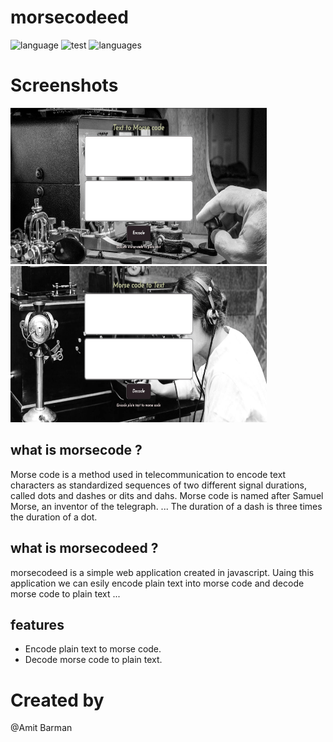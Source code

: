 # morsecodeed

![language](https://img.shields.io/badge/language-javascript-yellow) ![test](https://img.shields.io/badge/Test-passed-red) ![languages](https://img.shields.io/badge/languages-3-blue)


# Screenshots

<p float="left">
	<img src="screenshot\Screenshot.png" height="250" width="410" />
	<img src="screenshot\Screenshot2.png" height="250" width="410" />
</p>

## what is morsecode ?

Morse code is a method used in telecommunication to encode text characters as standardized sequences of two different signal durations, called dots and dashes or dits and dahs. Morse code is named after Samuel Morse, an inventor of the telegraph. ... The duration of a dash is three times the duration of a dot.

## what is morsecodeed ?

 morsecodeed is a simple web application created in javascript. Uaing this application we can esily encode plain text into morse code and decode morse code to plain text ...
 
 ## features
 
 - Encode plain text to morse code.
 - Decode morse code to plain text.
 
 # Created by
 
 @Amit Barman
